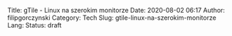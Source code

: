 Title: gTile - Linux na szerokim monitorze
Date: 2020-08-02 06:17
Author: filipgorczynski
Category: Tech
Slug: gtile-linux-na-szerokim-monitorze
Lang: 
Status: draft

